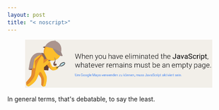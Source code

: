 ```yaml
---
layout: post
title: "< noscript>"
---
```


<figure>
    <img src="/assets/noscript.png">
</figure>

In general terms, that's debatable, to say the least.
